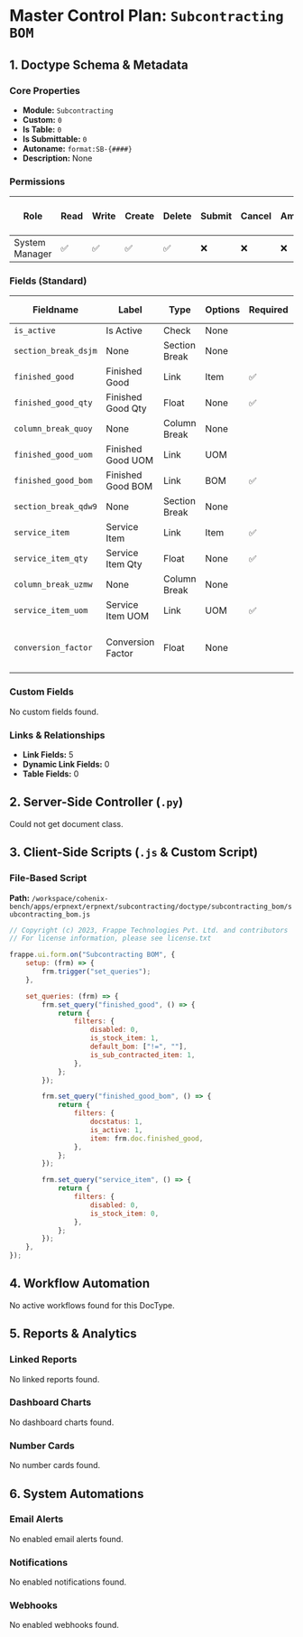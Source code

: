 # Master Control Plan: `Subcontracting BOM`

## 1. Doctype Schema & Metadata

### Core Properties
- **Module:** `Subcontracting`
- **Custom:** `0`
- **Is Table:** `0`
- **Is Submittable:** `0`
- **Autoname:** `format:SB-{####}`
- **Description:** None

### Permissions
| Role | Read | Write | Create | Delete | Submit | Cancel | Amend | Report | Import | Export | Print | Email | Share | Set User Perms |
|---|---|---|---|---|---|---|---|---|---|---|---|---|---|---|
| System Manager | ✅ | ✅ | ✅ | ✅ | ❌ | ❌ | ❌ | ✅ | ❌ | ✅ | ✅ | ✅ | ✅ | ❌ |


### Fields (Standard)
| Fieldname | Label | Type | Options | Required | Hidden | Read Only | Default | Description |
|---|---|---|---|---|---|---|---|---|
| `is_active` | Is Active | Check | None |  |  |  | 1 | None |
| `section_break_dsjm` | None | Section Break | None |  |  |  | None | None |
| `finished_good` | Finished Good | Link | Item | ✅ |  |  | None | None |
| `finished_good_qty` | Finished Good Qty | Float | None | ✅ |  |  | 1 | None |
| `column_break_quoy` | None | Column Break | None |  |  |  | None | None |
| `finished_good_uom` | Finished Good UOM | Link | UOM |  |  | ✅ | None | None |
| `finished_good_bom` | Finished Good BOM | Link | BOM | ✅ |  |  | None | None |
| `section_break_qdw9` | None | Section Break | None |  |  |  | None | None |
| `service_item` | Service Item | Link | Item | ✅ |  |  | None | None |
| `service_item_qty` | Service Item Qty | Float | None | ✅ |  |  | 1 | None |
| `column_break_uzmw` | None | Column Break | None |  |  |  | None | None |
| `service_item_uom` | Service Item UOM | Link | UOM | ✅ |  |  | None | None |
| `conversion_factor` | Conversion Factor | Float | None |  |  | ✅ | None | Service Item Qty / Finished Good Qty |


### Custom Fields
No custom fields found.


### Links & Relationships
- **Link Fields:** 5
- **Dynamic Link Fields:** 0
- **Table Fields:** 0

## 2. Server-Side Controller (`.py`)
Could not get document class.


## 3. Client-Side Scripts (`.js` & Custom Script)
### File-Based Script
**Path:** `/workspace/cohenix-bench/apps/erpnext/erpnext/subcontracting/doctype/subcontracting_bom/subcontracting_bom.js`
```javascript
// Copyright (c) 2023, Frappe Technologies Pvt. Ltd. and contributors
// For license information, please see license.txt

frappe.ui.form.on("Subcontracting BOM", {
	setup: (frm) => {
		frm.trigger("set_queries");
	},

	set_queries: (frm) => {
		frm.set_query("finished_good", () => {
			return {
				filters: {
					disabled: 0,
					is_stock_item: 1,
					default_bom: ["!=", ""],
					is_sub_contracted_item: 1,
				},
			};
		});

		frm.set_query("finished_good_bom", () => {
			return {
				filters: {
					docstatus: 1,
					is_active: 1,
					item: frm.doc.finished_good,
				},
			};
		});

		frm.set_query("service_item", () => {
			return {
				filters: {
					disabled: 0,
					is_stock_item: 0,
				},
			};
		});
	},
});

```




## 4. Workflow Automation
No active workflows found for this DocType.


## 5. Reports & Analytics
### Linked Reports
No linked reports found.


### Dashboard Charts
No dashboard charts found.


### Number Cards
No number cards found.


## 6. System Automations
### Email Alerts
No enabled email alerts found.


### Notifications
No enabled notifications found.


### Webhooks
No enabled webhooks found.
